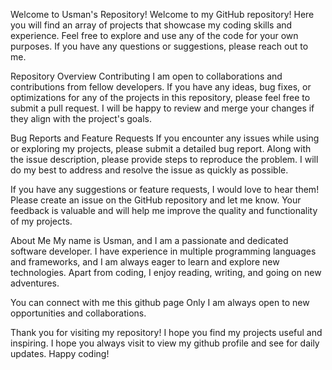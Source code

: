 Welcome to Usman's Repository! Welcome to my GitHub repository! Here you will find an array of projects that showcase my coding skills and experience. Feel free to explore and use any of the code for your own purposes. If you have any questions or suggestions, please reach out to me.

Repository Overview Contributing I am open to collaborations and contributions from fellow developers. If you have any ideas, bug fixes, or optimizations for any of the projects in this repository, please feel free to submit a pull request. I will be happy to review and merge your changes if they align with the project's goals.

Bug Reports and Feature Requests If you encounter any issues while using or exploring my projects, please submit a detailed bug report. Along with the issue description, please provide steps to reproduce the problem. I will do my best to address and resolve the issue as quickly as possible.

If you have any suggestions or feature requests, I would love to hear them! Please create an issue on the GitHub repository and let me know. Your feedback is valuable and will help me improve the quality and functionality of my projects.

About Me My name is Usman, and I am a passionate and dedicated software developer. I have experience in multiple programming languages and frameworks, and I am always eager to learn and explore new technologies. Apart from coding, I enjoy reading, writing, and going on new adventures.

You can connect with me this github page Only I am always open to new opportunities and collaborations.

Thank you for visiting my repository! I hope you find my projects useful and inspiring. I hope you always visit to view my github profile and see for daily updates. Happy coding!
